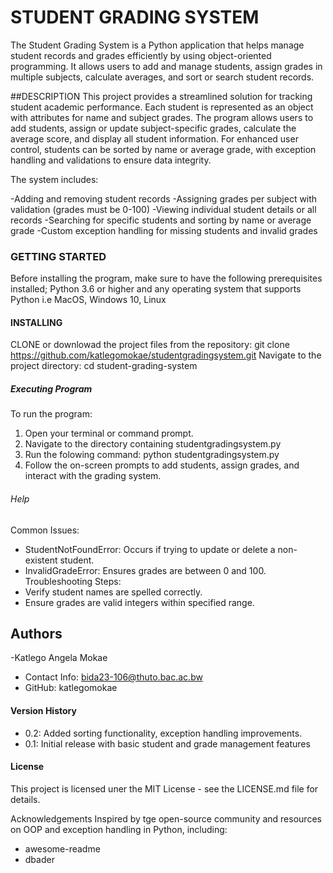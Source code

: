 # STUDENT GRADING SYSTEM

The Student Grading System is a Python application that helps manage student records and grades efficiently by using object-oriented programming. It allows users to add and manage students, assign grades in multiple subjects, calculate averages, and sort or search student records.

##DESCRIPTION
This project provides a streamlined solution for tracking student academic performance. Each student is represented as an object with attributes for name and subject grades. The program allows users to add students, assign or update subject-specific grades, calculate the average score, and display all student information. For enhanced user control, students can be sorted by name or average grade, with exception handling and validations to ensure data integrity.

The system includes:

-Adding and removing student records
-Assigning grades per subject with validation (grades must be 0-100)
-Viewing individual student details or all records
-Searching for specific students and sorting by name or average grade
-Custom exception handling for missing students and invalid grades

### GETTING STARTED
Before installing the program, make sure to have the following prerequisites installed;
Python 3.6 or higher and any operating system that supports Python i.e MacOS, Windows 10, Linux

#### INSTALLING
CLONE or downlowad the project files from the repository:
git clone https://github.com/katlegomokae/studentgradingsystem.git
Navigate to the project directory:
cd student-grading-system

##### Executing Program
To run the program:
1. Open your terminal or command prompt.
2. Navigate to the directory containing studentgradingsystem.py
3. Run the folowing command:
   python studentgradingsystem.py
4. Follow the on-screen prompts to add students, assign grades, and interact with the grading system.

###### Help
Common Issues:
- StudentNotFoundError: Occurs if trying to update or delete a non-existent student.
- InvalidGradeError: Ensures grades are between 0 and 100.
Troubleshooting Steps:
- Verify student names are spelled correctly.
- Ensure grades are valid integers within specified range.

## Authors
-Katlego Angela Mokae
   - Contact Info: bida23-106@thuto.bac.ac.bw
   - GitHub: katlegomokae

#### Version History
- 0.2: Added sorting functionality, exception handling improvements.
- 0.1: Initial release with basic student and grade management features

#### License
This project is licensed uner the MIT License - see the LICENSE.md file for details.

Acknowledgements
Inspired by tge open-source community and resources on OOP and exception handling in Python, including:
- awesome-readme
- dbader
